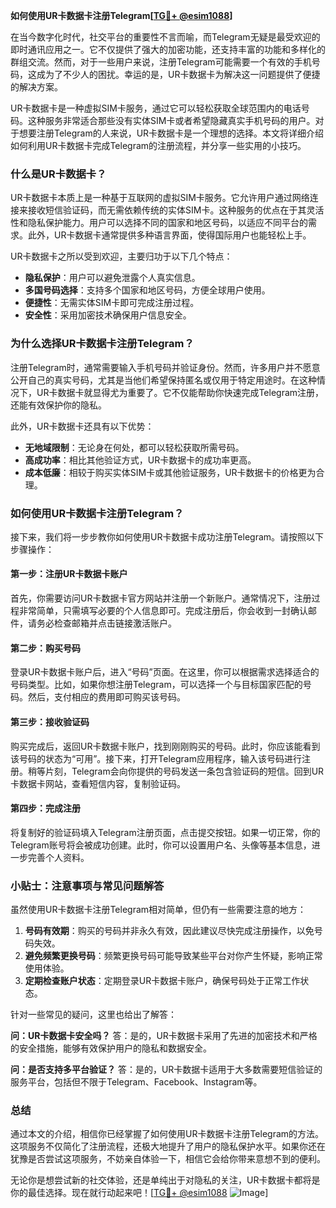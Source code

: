 **如何使用UR卡数据卡注册Telegram[[TG💪+ @esim1088](https://t.me/s/esim1088)]**

在当今数字化时代，社交平台的重要性不言而喻，而Telegram无疑是最受欢迎的即时通讯应用之一。它不仅提供了强大的加密功能，还支持丰富的功能和多样化的群组交流。然而，对于一些用户来说，注册Telegram可能需要一个有效的手机号码，这成为了不少人的困扰。幸运的是，UR卡数据卡为解决这一问题提供了便捷的解决方案。

UR卡数据卡是一种虚拟SIM卡服务，通过它可以轻松获取全球范围内的电话号码。这种服务非常适合那些没有实体SIM卡或者希望隐藏真实手机号码的用户。对于想要注册Telegram的人来说，UR卡数据卡是一个理想的选择。本文将详细介绍如何利用UR卡数据卡完成Telegram的注册流程，并分享一些实用的小技巧。

### **什么是UR卡数据卡？**

UR卡数据卡本质上是一种基于互联网的虚拟SIM卡服务。它允许用户通过网络连接来接收短信验证码，而无需依赖传统的实体SIM卡。这种服务的优点在于其灵活性和隐私保护能力。用户可以选择不同的国家和地区号码，以适应不同平台的需求。此外，UR卡数据卡通常提供多种语言界面，使得国际用户也能轻松上手。

UR卡数据卡之所以受到欢迎，主要归功于以下几个特点：

- **隐私保护**：用户可以避免泄露个人真实信息。
- **多国号码选择**：支持多个国家和地区号码，方便全球用户使用。
- **便捷性**：无需实体SIM卡即可完成注册过程。
- **安全性**：采用加密技术确保用户信息安全。

### **为什么选择UR卡数据卡注册Telegram？**

注册Telegram时，通常需要输入手机号码并验证身份。然而，许多用户并不愿意公开自己的真实号码，尤其是当他们希望保持匿名或仅用于特定用途时。在这种情况下，UR卡数据卡就显得尤为重要了。它不仅能帮助你快速完成Telegram注册，还能有效保护你的隐私。

此外，UR卡数据卡还具有以下优势：

- **无地域限制**：无论身在何处，都可以轻松获取所需号码。
- **高成功率**：相比其他验证方式，UR卡数据卡的成功率更高。
- **成本低廉**：相较于购买实体SIM卡或其他验证服务，UR卡数据卡的价格更为合理。

### **如何使用UR卡数据卡注册Telegram？**

接下来，我们将一步步教你如何使用UR卡数据卡成功注册Telegram。请按照以下步骤操作：

#### **第一步：注册UR卡数据卡账户**
首先，你需要访问UR卡数据卡官方网站并注册一个新账户。通常情况下，注册过程非常简单，只需填写必要的个人信息即可。完成注册后，你会收到一封确认邮件，请务必检查邮箱并点击链接激活账户。

#### **第二步：购买号码**
登录UR卡数据卡账户后，进入“号码”页面。在这里，你可以根据需求选择适合的号码类型。比如，如果你想注册Telegram，可以选择一个与目标国家匹配的号码。然后，支付相应的费用即可购买该号码。

#### **第三步：接收验证码**
购买完成后，返回UR卡数据卡账户，找到刚刚购买的号码。此时，你应该能看到该号码的状态为“可用”。接下来，打开Telegram应用程序，输入该号码进行注册。稍等片刻，Telegram会向你提供的号码发送一条包含验证码的短信。回到UR卡数据卡网站，查看短信内容，复制验证码。

#### **第四步：完成注册**
将复制好的验证码填入Telegram注册页面，点击提交按钮。如果一切正常，你的Telegram账号将会被成功创建。此时，你可以设置用户名、头像等基本信息，进一步完善个人资料。

### **小贴士：注意事项与常见问题解答**

虽然使用UR卡数据卡注册Telegram相对简单，但仍有一些需要注意的地方：

1. **号码有效期**：购买的号码并非永久有效，因此建议尽快完成注册操作，以免号码失效。
2. **避免频繁更换号码**：频繁更换号码可能导致某些平台对你产生怀疑，影响正常使用体验。
3. **定期检查账户状态**：定期登录UR卡数据卡账户，确保号码处于正常工作状态。

针对一些常见的疑问，这里也给出了解答：

**问：UR卡数据卡安全吗？**
答：是的，UR卡数据卡采用了先进的加密技术和严格的安全措施，能够有效保护用户的隐私和数据安全。

**问：是否支持多平台验证？**
答：是的，UR卡数据卡适用于大多数需要短信验证的服务平台，包括但不限于Telegram、Facebook、Instagram等。

### **总结**

通过本文的介绍，相信你已经掌握了如何使用UR卡数据卡注册Telegram的方法。这项服务不仅简化了注册流程，还极大地提升了用户的隐私保护水平。如果你还在犹豫是否尝试这项服务，不妨亲自体验一下，相信它会给你带来意想不到的便利。

无论你是想尝试新的社交体验，还是单纯出于对隐私的关注，UR卡数据卡都将是你的最佳选择。现在就行动起来吧！[[TG💪+ @esim1088](https://t.me/s/esim1088) ![Image](https://i.postimg.cc/4NQfJmqS/Snipaste-2025-05-13-00-14-12.png)]